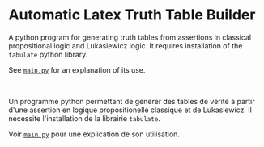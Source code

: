 # Automatic Latex Truth Table Builder

A python program for generating truth tables from assertions in classical propositional logic and Lukasiewicz logic.
It requires installation of the `tabulate` python library.

See [`main.py`](main.py) for an explanation of its use.

</br>

Un programme python permettant de générer des tables de vérité à partir d'une assertion en logique propositionelle classique et de Lukasiewicz.
Il nécessite l'installation de la librairie `tabulate`.

Voir [`main.py`](main.py) pour une explication de son utilisation.
